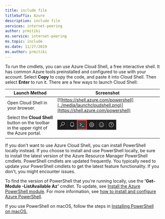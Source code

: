 ```yaml
---
title: include file
titleSuffix: Azure
description: include file
services: internet-peering
author: prmitiki
ms.service: internet-peering
ms.topic: include
ms.date: 11/27/2019
ms.author: prmitiki
---
```



To run the cmdlets, you can use Azure Cloud Shell, a free interactive shell. It has common Azure tools preinstalled and configured to use with your account. Select **Copy** to copy the code, and paste it into Cloud Shell. Then select **Enter** to run it. There are a few ways to launch Cloud Shell:


| Launch Method | Screenshot  |
|-----------------------------------------------|---|
| Open Cloud Shell in your browser. | [![https://shell.azure.com/powershell](../media/launchcloudshell.png)](https://shell.azure.com/powershell) |
| Select the **Cloud Shell** button on the toolbar in the upper right of the Azure portal. | [![Cloud Shell in the portal](../media/cloud-shell-menu.png)](https://portal.azure.com) |
|  |  |


If you don't want to use Azure Cloud Shell, you can install PowerShell locally instead. If you choose to install and use PowerShell locally, be sure to install the latest version of the Azure Resource Manager PowerShell cmdlets. PowerShell cmdlets are updated frequently. You typically need to update your PowerShell cmdlets to get the latest feature functionality. If you don't, you might encounter issues.

To find the version of PowerShell that you're running locally, use the **'Get-Module -ListAvailable Az'** cmdlet. To update, see [Install the Azure PowerShell module](https://docs.microsoft.com/powershell/azure/azurerm/install-azurerm-ps). For more information, see [how to install and configure Azure PowerShell](https://docs.microsoft.com/powershell/azure/azurerm/overview).

If you use PowerShell on macOS, follow the steps in [Installing PowerShell on macOS.](https://docs.microsoft.com/powershell/scripting/install/installing-powershell-core-on-macos?view=powershell-6)